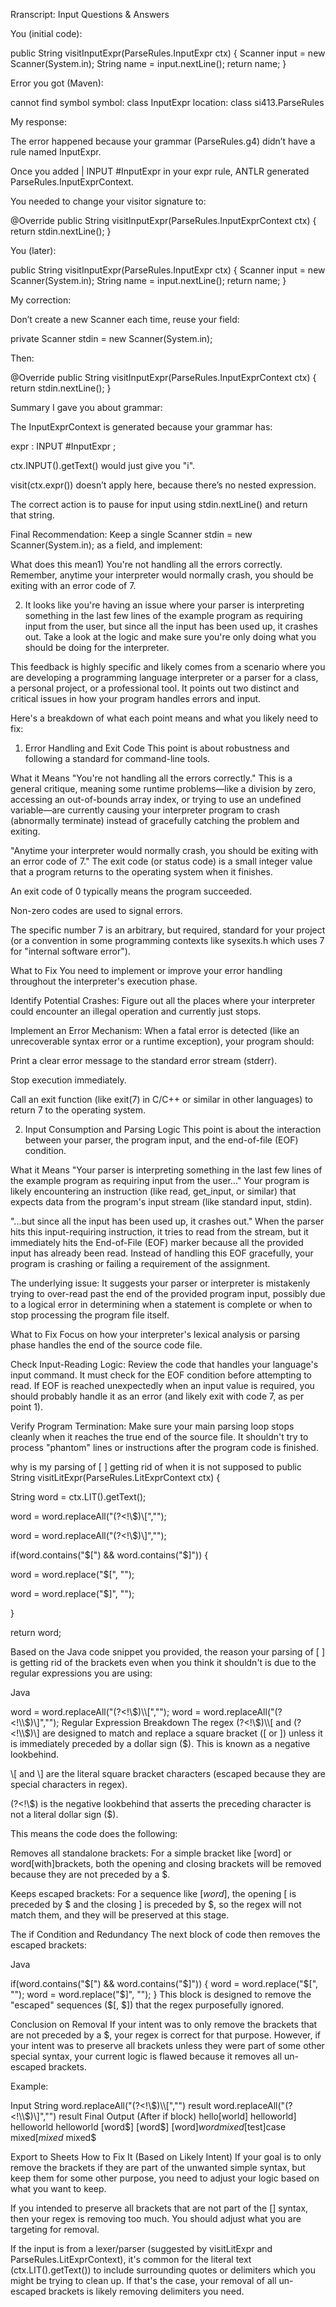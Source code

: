 Rranscript: Input Questions & Answers

You (initial code):

public String visitInputExpr(ParseRules.InputExpr ctx) {
    Scanner input = new Scanner(System.in);
    String name = input.nextLine();
    return name;
}


Error you got (Maven):

cannot find symbol
symbol:   class InputExpr
location: class si413.ParseRules


My response:

The error happened because your grammar (ParseRules.g4) didn’t have a rule named InputExpr.

Once you added | INPUT #InputExpr in your expr rule, ANTLR generated ParseRules.InputExprContext.

You needed to change your visitor signature to:

@Override
public String visitInputExpr(ParseRules.InputExprContext ctx) {
    return stdin.nextLine();
}


You (later):

public String visitInputExpr(ParseRules.InputExpr ctx) {
    Scanner input = new Scanner(System.in);
    String name = input.nextLine();
    return name;
}


My correction:

Don’t create a new Scanner each time, reuse your field:

private Scanner stdin = new Scanner(System.in);



Then:

@Override
public String visitInputExpr(ParseRules.InputExprContext ctx) {
    return stdin.nextLine();
}


Summary I gave you about grammar:

The InputExprContext is generated because your grammar has:

expr
  : INPUT #InputExpr
  ;


ctx.INPUT().getText() would just give you "i".

visit(ctx.expr()) doesn’t apply here, because there’s no nested expression.

The correct action is to pause for input using stdin.nextLine() and return that string.

Final Recommendation:
Keep a single Scanner stdin = new Scanner(System.in); as a field, and implement:

What does this mean1) You're not handling all the errors correctly. Remember, anytime your interpreter would normally crash, you should be exiting with an error code of 7. 

2) It looks like you're having an issue where your parser is interpreting something in the last few lines of the example program as requiring input from the user, but since all the input has been used up, it crashes out. Take a look at the logic and make sure you're only doing what you should be doing for the interpreter.



This feedback is highly specific and likely comes from a scenario where you are developing a programming language interpreter or a parser for a class, a personal project, or a professional tool. It points out two distinct and critical issues in how your program handles errors and input.

Here's a breakdown of what each point means and what you likely need to fix:

1. Error Handling and Exit Code
This point is about robustness and following a standard for command-line tools.

What it Means
"You're not handling all the errors correctly." This is a general critique, meaning some runtime problems—like a division by zero, accessing an out-of-bounds array index, or trying to use an undefined variable—are currently causing your interpreter program to crash (abnormally terminate) instead of gracefully catching the problem and exiting.

"Anytime your interpreter would normally crash, you should be exiting with an error code of 7." The exit code (or status code) is a small integer value that a program returns to the operating system when it finishes.

An exit code of 0 typically means the program succeeded.

Non-zero codes are used to signal errors.

The specific number 7 is an arbitrary, but required, standard for your project (or a convention in some programming contexts like sysexits.h which uses 7 for "internal software error").

What to Fix
You need to implement or improve your error handling throughout the interpreter's execution phase.

Identify Potential Crashes: Figure out all the places where your interpreter could encounter an illegal operation and currently just stops.

Implement an Error Mechanism: When a fatal error is detected (like an unrecoverable syntax error or a runtime exception), your program should:

Print a clear error message to the standard error stream (stderr).

Stop execution immediately.

Call an exit function (like exit(7) in C/C++ or similar in other languages) to return 7 to the operating system.

2. Input Consumption and Parsing Logic
This point is about the interaction between your parser, the program input, and the end-of-file (EOF) condition.

What it Means
"Your parser is interpreting something in the last few lines of the example program as requiring input from the user..." Your program is likely encountering an instruction (like read, get_input, or similar) that expects data from the program's input stream (like standard input, stdin).

"...but since all the input has been used up, it crashes out." When the parser hits this input-requiring instruction, it tries to read from the stream, but it immediately hits the End-of-File (EOF) marker because all the provided input has already been read. Instead of handling this EOF gracefully, your program is crashing or failing a requirement of the assignment.

The underlying issue: It suggests your parser or interpreter is mistakenly trying to over-read past the end of the provided program input, possibly due to a logical error in determining when a statement is complete or when to stop processing the program file itself.

What to Fix
Focus on how your interpreter's lexical analysis or parsing phase handles the end of the source code file.

Check Input-Reading Logic: Review the code that handles your language's input command. It must check for the EOF condition before attempting to read. If EOF is reached unexpectedly when an input value is required, you should probably handle it as an error (and likely exit with code 7, as per point 1).

Verify Program Termination: Make sure your main parsing loop stops cleanly when it reaches the true end of the source file. It shouldn't try to process "phantom" lines or instructions after the program code is finished.

why is my parsing of [ ] getting rid of when it is not supposed to public String visitLitExpr(ParseRules.LitExprContext ctx) {

String word = ctx.LIT().getText();



word = word.replaceAll("(?<!\\$)\\[","");

word = word.replaceAll("(?<!\\$)\\]","");

if(word.contains("$[") && word.contains("$]")) {

word = word.replace("$[", "");

word = word.replace("$]", "");

}

return word;



Based on the Java code snippet you provided, the reason your parsing of [ ] is getting rid of the brackets even when you think it shouldn't is due to the regular expressions you are using:

Java

word = word.replaceAll("(?<!\\$)\\[","");
word = word.replaceAll("(?<!\\$)\\]","");
Regular Expression Breakdown
The regex (?<!\\$)\\[ and (?<!\\$)\\] are designed to match and replace a square bracket ([ or ]) unless it is immediately preceded by a dollar sign ($). This is known as a negative lookbehind.

\\[ and \\] are the literal square bracket characters (escaped because they are special characters in regex).

(?<!\\$) is the negative lookbehind that asserts the preceding character is not a literal dollar sign (\$).

This means the code does the following:

Removes all standalone brackets: For a simple bracket like [word] or word[with]brackets, both the opening and closing brackets will be removed because they are not preceded by a $.

Keeps escaped brackets: For a sequence like $[word$], the opening [ is preceded by $ and the closing ] is preceded by $, so the regex will not match them, and they will be preserved at this stage.

The if Condition and Redundancy
The next block of code then removes the escaped brackets:

Java

if(word.contains("$[") && word.contains("$]")) {
    word = word.replace("$[", "");
    word = word.replace("$]", "");
}
This block is designed to remove the "escaped" sequences ($[, $]) that the regex purposefully ignored.

Conclusion on Removal
If your intent was to only remove the brackets that are not preceded by a $, your regex is correct for that purpose. However, if your intent was to preserve all brackets unless they were part of some other special syntax, your current logic is flawed because it removes all un-escaped brackets.

Example:

Input String	word.replaceAll("(?<!\\$)\\[","") result	word.replaceAll("(?<!\\$)\\]","") result	Final Output (After if block)
hello[world]	helloworld]	helloworld	helloworld
$[$word$]	$[$word$]	$[$word$]	word
mixed$[test]case	mixed$[	mixed$	mixed$

Export to Sheets
How to Fix It (Based on Likely Intent)
If your goal is to only remove the brackets if they are part of the unwanted simple syntax, but keep them for some other purpose, you need to adjust your logic based on what you want to keep.

If you intended to preserve all brackets that are not part of the $[]$ syntax, then your regex is removing too much. You should adjust what you are targeting for removal.

If the input is from a lexer/parser (suggested by visitLitExpr and ParseRules.LitExprContext), it's common for the literal text (ctx.LIT().getText()) to include surrounding quotes or delimiters which you might be trying to clean up. If that's the case, your removal of all un-escaped brackets is likely removing delimiters you need.